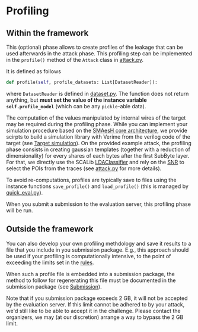 # Profiling

## Within the framework

This (optional) phase allows to create profiles of the leakage that can be used
afterwards in the attack phase.
This profiling step can be implemented in the
`profile()` method of the `Attack` class in
[attack.py](https://github.com/simple-crypto/SMAesH-challenge/blob/main/demo_submission/attack.py).

It is defined as follows
```python
def profile(self, profile_datasets: List[DatasetReader]):
```
where `DatasetReader` is defined in
[dataset.py](https://github.com/simple-crypto/SMAesH-challenge/blob/main/demo_submission/dataset.py).
The function does not return anything, but **must set the value of the instance
variable `self.profile_model`** (which can be any `pickle`-able data).

The computation of the values manipulated by internal wires of the target may be
required during the profiling phase. While you can implement your
simulation procedure based on the
[SMAesH core architecture](https://github.com/simple-crypto/SMAesH), we provide
scirpts to build a simulation library with Verime from the verilog code of the target (see
[Target simulation](./target_simulation.md)).  On the provided example attack, the
profiling phase consists in creating gaussian templates (together with a
reduction of dimensionality) for every shares of each bytes after the first
SubByte layer. For that, we directly use the SCALib
[LDAClassifier](https://scalib.readthedocs.io/en/stable/source/_generated/scalib.modeling.LDAClassifier.html#scalib.modeling.LDAClassifier)
and rely on the [SNR](https://scalib.readthedocs.io/en/stable/source/_generated/scalib.metrics.SNR.html) to select the POIs from the traces
(see [attack.py](https://github.com/simple-crypto/SMAesH-challenge/blob/main/demo_submission/attack.py) for more details).

To avoid re-computations, profiles are typically save to files using the
instance functions `save_profile()` and `load_profile()` (this is managed by
[quick_eval.py](https://github.com/simple-crypto/SMAesH-challenge/blob/main/demo_submission/quick_eval.py)).

When you submit a submission to the evaluation server, this profiling phase will be run.

## Outside the framework

You can also develop your own profiling methdology and save it results to a
file that you include in you submission package.
E.g., this approach should be used if your profiling is computationally
intensive, to the point of exceeding the limits set in the [rules](./rules.md).

When such a profile file is embedded into a submission package, the method to
follow for regenerating this file must be documented in the submission package (see
[Submission](./submission.md)).

Note that if you submission package exceeds 2 GB, it will not be accepted by
the evaluation server.
If this limit cannot be adhered to by your attack, we'd still like to be able
to accept it in the challenge. Please contact the organizers, we may (at our
discretion) arrange a way to bypass the 2 GB limit.

